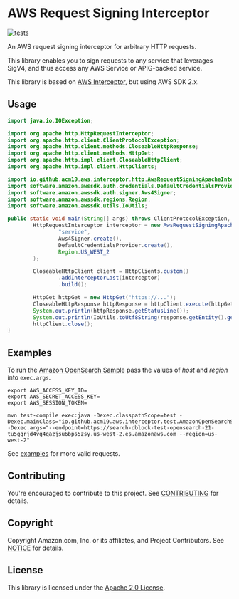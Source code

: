 # AWS Request Signing Interceptor

[![tests](https://github.com/acm19/aws-request-signing-apache-interceptor/actions/workflows/test.yml/badge.svg)](https://github.com/acm19/aws-request-signing-apache-interceptor/actions/workflows/test.yml)

An AWS request signing interceptor for arbitrary HTTP requests.

This library enables you to sign requests to any service that leverages SigV4, and thus access any AWS Service or APIG-backed service.

This library is based on [AWS Interceptor](https://github.com/awslabs/aws-request-signing-apache-interceptor), but using AWS SDK 2.x.

## Usage

```java
import java.io.IOException;

import org.apache.http.HttpRequestInterceptor;
import org.apache.http.client.ClientProtocolException;
import org.apache.http.client.methods.CloseableHttpResponse;
import org.apache.http.client.methods.HttpGet;
import org.apache.http.impl.client.CloseableHttpClient;
import org.apache.http.impl.client.HttpClients;

import io.github.acm19.aws.interceptor.http.AwsRequestSigningApacheInterceptor;
import software.amazon.awssdk.auth.credentials.DefaultCredentialsProvider;
import software.amazon.awssdk.auth.signer.Aws4Signer;
import software.amazon.awssdk.regions.Region;
import software.amazon.awssdk.utils.IoUtils;

public static void main(String[] args) throws ClientProtocolException, IOException {
        HttpRequestInterceptor interceptor = new AwsRequestSigningApacheInterceptor(
                "service",
                Aws4Signer.create(), 
                DefaultCredentialsProvider.create(), 
                Region.US_WEST_2
        );

        CloseableHttpClient client = HttpClients.custom()
                .addInterceptorLast(interceptor)
                .build();

        HttpGet httpGet = new HttpGet("https://...");
        CloseableHttpResponse httpResponse = httpClient.execute(httpGet);
        System.out.println(httpResponse.getStatusLine());
        System.out.println(IoUtils.toUtf8String(response.getEntity().getContent()));            
        httpClient.close();
}
```

## Examples

To run the [Amazon OpenSearch Sample](src/test/java/io/github/acm19/aws/interceptor/test/AmazonOpenSearchServiceSample.java) pass the values of _host_ and _region_ into `exec.args`.

```
export AWS_ACCESS_KEY_ID=
export AWS_SECRET_ACCESS_KEY=
export AWS_SESSION_TOKEN=

mvn test-compile exec:java -Dexec.classpathScope=test -Dexec.mainClass="io.github.acm19.aws.interceptor.test.AmazonOpenSearchServiceSample" -Dexec.args="--endpoint=https://search-dblock-test-opensearch-21-tu5gqrjd4vg4qazjsu6bps5zsy.us-west-2.es.amazonaws.com --region=us-west-2"
```

See [examples](src/test/java/io/github/acm19/aws/interceptor/test) for more valid requests. 

## Contributing 

You're encouraged to contribute to this project. See [CONTRIBUTING](CONTRIBUTING.md) for details.

## Copyright

Copyright Amazon.com, Inc. or its affiliates, and Project Contributors.
See [NOTICE](NOTICE) for details.

## License

This library is licensed under the [Apache 2.0 License](LICENSE).
